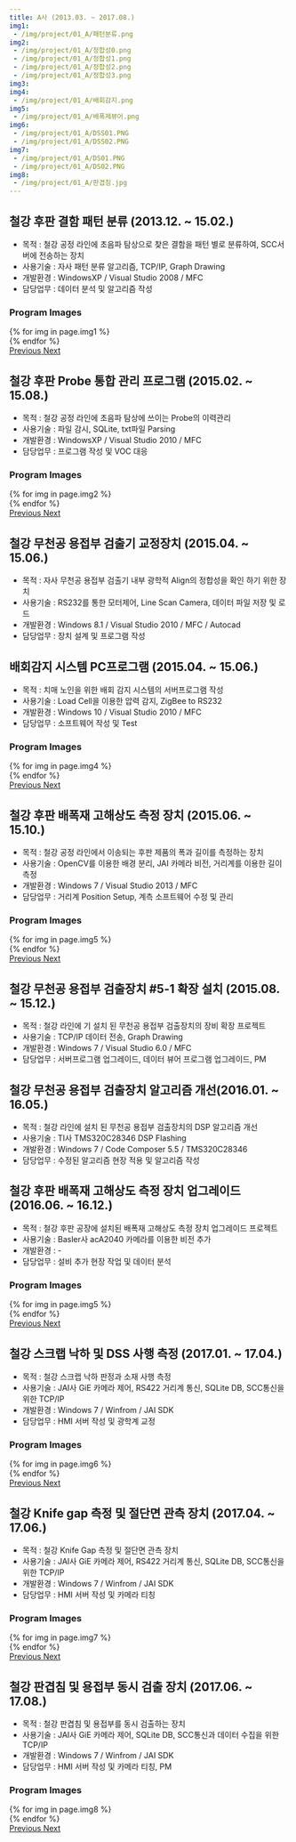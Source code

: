 ```yaml
---
title: A사 (2013.03. ~ 2017.08.)
img1:
 - /img/project/01_A/패턴분류.png
img2:
 - /img/project/01_A/정합성0.png
 - /img/project/01_A/정합성1.png
 - /img/project/01_A/정합성2.png
 - /img/project/01_A/정합성3.png
img3:
img4:
 - /img/project/01_A/배회감지.png
img5:
 - /img/project/01_A/배폭제뷰어.png
img6:
 - /img/project/01_A/DSS01.PNG
 - /img/project/01_A/DSS02.PNG
img7:
 - /img/project/01_A/DS01.PNG
 - /img/project/01_A/DS02.PNG
img8:
 - /img/project/01_A/판겹침.jpg
---
```

## 철강 후판 결함 패턴 분류 (2013.12. ~ 15.02.)
- 목적 : 철강 공정 라인에 초음파 탐상으로 찾은 결함을 패턴 별로 분류하여, SCC서버에 전송하는 장치 
- 사용기술 : 자사 패턴 분류 알고리즘, TCP/IP, Graph Drawing
- 개발환경 : WindowsXP / Visual Studio 2008 / MFC
- 담당업무 : 데이터 분석 및 알고리즘 작성

### Program Images
<div id="carouselExampleControls1" class="carousel slide mb-4" data-ride="carousel">
    <div class="carousel-inner">
        {% for img in page.img1 %}
            <div class="carousel-item {% if forloop.first %}active{% endif %}">
                <img src="{{ img }}" class="d-block w-100" alt="" onclick="window.open(this.src)">
            </div>
        {% endfor %}
    </div>
    <a class="carousel-control-prev" href="#carouselExampleControls1" role="button" data-slide="prev">
        <span class="carousel-control-prev-icon" aria-hidden="true"></span>
        <span class="sr-only">Previous</span>
    </a>
    <a class="carousel-control-next" href="#carouselExampleControls1" role="button" data-slide="next">
        <span class="carousel-control-next-icon" aria-hidden="true"></span>
        <span class="sr-only">Next</span>
    </a>
</div>



## 철강 후판 Probe 통합 관리 프로그램 (2015.02. ~ 15.08.)
- 목적 : 철강 공정 라인에 초음파 탐상에 쓰이는 Probe의 이력관리
- 사용기술 : 파일 감시, SQLite, txt파일 Parsing
- 개발환경 : WindowsXP / Visual Studio 2010 / MFC
- 담당업무 : 프로그램 작성 및 VOC 대응

### Program Images
<div id="carouselExampleControls2" class="carousel slide mb-4" data-ride="carousel">
    <div class="carousel-inner">
        {% for img in page.img2 %}
            <div class="carousel-item {% if forloop.first %}active{% endif %}">
                <img src="{{ img }}" class="d-block w-100" alt="" onclick="window.open(this.src)">
            </div>
        {% endfor %}
    </div>
    <a class="carousel-control-prev" href="#carouselExampleControls2" role="button" data-slide="prev">
        <span class="carousel-control-prev-icon" aria-hidden="true"></span>
        <span class="sr-only">Previous</span>
    </a>
    <a class="carousel-control-next" href="#carouselExampleControls2" role="button" data-slide="next">
        <span class="carousel-control-next-icon" aria-hidden="true"></span>
        <span class="sr-only">Next</span>
    </a>
</div>



## 철강 무천공 용접부 검출기 교정장치 (2015.04. ~ 15.06.)
- 목적 : 자사 무천공 용접부 검출기 내부 광학적 Align의 정합성을 확인 하기 위한 장치
- 사용기술 : RS232를 통한 모터제어, Line Scan Camera, 데이터 파일 저장 및 로드
- 개발환경 : Windows 8.1 / Visual Studio 2010 / MFC / Autocad
- 담당업무 : 장치 설계 및 프로그램 작성



## 배회감지 시스템 PC프로그램 (2015.04. ~ 15.06.)
- 목적 : 치매 노인을 위한 배회 감지 시스템의 서버프로그램 작성
- 사용기술 : Load Cell을 이용한 압력 감지, ZigBee to RS232
- 개발환경 : Windows 10 / Visual Studio 2010 / MFC
- 담당업무 : 소프트웨어 작성 및 Test

### Program Images
<div id="carouselExampleControls3" class="carousel slide mb-4" data-ride="carousel">
    <div class="carousel-inner">
        {% for img in page.img4 %}
            <div class="carousel-item {% if forloop.first %}active{% endif %}">
                <img src="{{ img }}" class="d-block w-100" alt="" onclick="window.open(this.src)">
            </div>
        {% endfor %}
    </div>
    <a class="carousel-control-prev" href="#carouselExampleControls3" role="button" data-slide="prev">
        <span class="carousel-control-prev-icon" aria-hidden="true"></span>
        <span class="sr-only">Previous</span>
    </a>
    <a class="carousel-control-next" href="#carouselExampleControls3" role="button" data-slide="next">
        <span class="carousel-control-next-icon" aria-hidden="true"></span>
        <span class="sr-only">Next</span>
    </a>
</div>



## 철강 후판 배폭재 고해상도 측정 장치 (2015.06. ~ 15.10.)
- 목적 : 철강 공정 라인에서 이송되는 후판 제품의 폭과 길이를 측정하는 장치
- 사용기술 : OpenCV를 이용한 배경 분리, JAI 카메라 비전, 거리계를 이용한 길이 측정
- 개발환경 : Windows 7 / Visual Studio 2013 / MFC
- 담당업무 : 거리계 Position Setup, 계측 소프트웨어 수정 및 관리

### Program Images
<div id="carouselExampleControls4" class="carousel slide mb-4" data-ride="carousel">
    <div class="carousel-inner">
        {% for img in page.img5 %}
            <div class="carousel-item {% if forloop.first %}active{% endif %}">
                <img src="{{ img }}" class="d-block w-100" alt="" onclick="window.open(this.src)">
            </div>
        {% endfor %}
    </div>
    <a class="carousel-control-prev" href="#carouselExampleControls4" role="button" data-slide="prev">
        <span class="carousel-control-prev-icon" aria-hidden="true"></span>
        <span class="sr-only">Previous</span>
    </a>
    <a class="carousel-control-next" href="#carouselExampleControls4" role="button" data-slide="next">
        <span class="carousel-control-next-icon" aria-hidden="true"></span>
        <span class="sr-only">Next</span>
    </a>
</div>



## 철강 무천공 용접부 검출장치 #5-1 확장 설치 (2015.08. ~ 15.12.)
- 목적 : 철강 라인에 기 설치 된 무천공 용접부 검출장치의 장비 확장 프로젝트
- 사용기술 : TCP/IP 데이터 전송, Graph Drawing
- 개발환경 : Windows 7 / Visual Studio 6.0 / MFC
- 담당업무 : 서버프로그램 업그레이드, 데이터 뷰어 프로그램 업그레이드, PM



## 철강 무천공 용접부 검출장치 알고리즘 개선(2016.01. ~ 16.05.)
- 목적 : 철강 라인에 설치 된 무천공 용접부 검출장치의 DSP 알고리즘 개선
- 사용기술 : TI사 TMS320C28346 DSP Flashing
- 개발환경 : Windows 7 / Code Composer 5.5 / TMS320C28346
- 담당업무 : 수정된 알고리즘 현장 적용 및 알고리즘 작성



## 철강 후판 배폭재 고해상도 측정 장치 업그레이드(2016.06. ~ 16.12.)
- 목적 : 철강 후판 공장에 설치된 배폭재 고해상도 측정 장치 업그레이드 프로젝트
- 사용기술 : Basler사 acA2040 카메라를 이용한 비전 추가
- 개발환경 : -
- 담당업무 : 설비 추가 현장 작업 및 데이터 분석

### Program Images
<div id="carouselExampleControls5" class="carousel slide mb-4" data-ride="carousel">
    <div class="carousel-inner">
        {% for img in page.img5 %}
            <div class="carousel-item {% if forloop.first %}active{% endif %}">
                <img src="{{ img }}" class="d-block w-100" alt="" onclick="window.open(this.src)">
            </div>
        {% endfor %}
    </div>
    <a class="carousel-control-prev" href="#carouselExampleControls5" role="button" data-slide="prev">
        <span class="carousel-control-prev-icon" aria-hidden="true"></span>
        <span class="sr-only">Previous</span>
    </a>
    <a class="carousel-control-next" href="#carouselExampleControls5" role="button" data-slide="next">
        <span class="carousel-control-next-icon" aria-hidden="true"></span>
        <span class="sr-only">Next</span>
    </a>
</div>



## 철강 스크랩 낙하 및 DSS 사행 측정 (2017.01. ~ 17.04.)
- 목적 : 철강 스크랩 낙하 판정과 소재 사행 측정 
- 사용기술 : JAI사 GiE 카메라 제어, RS422 거리계 통신, SQLite DB, SCC통신을 위한 TCP/IP
- 개발환경 : Windows 7 / Winfrom / JAI SDK
- 담당업무 : HMI 서버 작성 및 광학계 교정

### Program Images
<div id="carouselExampleControls6" class="carousel slide mb-4" data-ride="carousel">
    <div class="carousel-inner">
        {% for img in page.img6 %}
            <div class="carousel-item {% if forloop.first %}active{% endif %}">
                <img src="{{ img }}" class="d-block w-100" alt="" onclick="window.open(this.src)">
            </div>
        {% endfor %}
    </div>
    <a class="carousel-control-prev" href="#carouselExampleControls6" role="button" data-slide="prev">
        <span class="carousel-control-prev-icon" aria-hidden="true"></span>
        <span class="sr-only">Previous</span>
    </a>
    <a class="carousel-control-next" href="#carouselExampleControls6" role="button" data-slide="next">
        <span class="carousel-control-next-icon" aria-hidden="true"></span>
        <span class="sr-only">Next</span>
    </a>
</div>

## 철강 Knife gap 측정 및 절단면 관측 장치 (2017.04. ~ 17.06.)
- 목적 : 철강 Knife Gap 측정 및 절단면 관측 장치
- 사용기술 : JAI사 GiE 카메라 제어, RS422 거리계 통신, SQLite DB, SCC통신을 위한 TCP/IP
- 개발환경 : Windows 7 / Winfrom / JAI SDK
- 담당업무 : HMI 서버 작성 및 카메라 티칭

### Program Images
<div id="carouselExampleControls7" class="carousel slide mb-4" data-ride="carousel">
    <div class="carousel-inner">
        {% for img in page.img7 %}
            <div class="carousel-item {% if forloop.first %}active{% endif %}">
                <img src="{{ img }}" class="d-block w-100" alt="" onclick="window.open(this.src)">
            </div>
        {% endfor %}
    </div>
    <a class="carousel-control-prev" href="#carouselExampleControls7" role="button" data-slide="prev">
        <span class="carousel-control-prev-icon" aria-hidden="true"></span>
        <span class="sr-only">Previous</span>
    </a>
    <a class="carousel-control-next" href="#carouselExampleControls7" role="button" data-slide="next">
        <span class="carousel-control-next-icon" aria-hidden="true"></span>
        <span class="sr-only">Next</span>
    </a>
</div>



## 철강 판겹침 및 용접부 동시 검출 장치 (2017.06. ~ 17.08.)
- 목적 : 철강 판겹침 및 용접부를 동시 검출하는 장치
- 사용기술 : JAI사 GiE 카메라 제어, SQLite DB, SCC통신과 데이터 수집을 위한 TCP/IP
- 개발환경 : Windows 7 / Winfrom / JAI SDK
- 담당업무 : HMI 서버 작성 및 카메라 티칭, PM

### Program Images
<div id="carouselExampleControls8" class="carousel slide mb-4" data-ride="carousel">
    <div class="carousel-inner">
        {% for img in page.img8 %}
            <div class="carousel-item {% if forloop.first %}active{% endif %}">
                <img src="{{ img }}" class="d-block w-100" alt="" onclick="window.open(this.src)">
            </div>
        {% endfor %}
    </div>
    <a class="carousel-control-prev" href="#carouselExampleControls8" role="button" data-slide="prev">
        <span class="carousel-control-prev-icon" aria-hidden="true"></span>
        <span class="sr-only">Previous</span>
    </a>
    <a class="carousel-control-next" href="#carouselExampleControls8" role="button" data-slide="next">
        <span class="carousel-control-next-icon" aria-hidden="true"></span>
        <span class="sr-only">Next</span>
    </a>
</div>